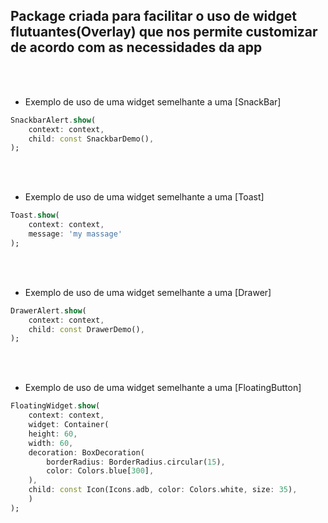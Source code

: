 ## Package criada para facilitar o uso de widget flutuantes(Overlay) que nos permite customizar de acordo com as necessidades da app

</br>
</br>

- Exemplo de uso de uma widget semelhante a uma [SnackBar]
```dart
SnackbarAlert.show(
    context: context, 
    child: const SnackbarDemo(),
);
```

</br>
</br>

- Exemplo de uso de uma widget semelhante a uma [Toast]
```dart
Toast.show(
    context: context,
    message: 'my massage'
);
```

</br>
</br>

- Exemplo de uso de uma widget semelhante a uma [Drawer]
```dart
DrawerAlert.show(
    context: context,
    child: const DrawerDemo(),
);
```

</br>
</br>

- Exemplo de uso de uma widget semelhante a uma [FloatingButton]
```dart
FloatingWidget.show(
    context: context,
    widget: Container(
    height: 60,
    width: 60,
    decoration: BoxDecoration(
        borderRadius: BorderRadius.circular(15),
        color: Colors.blue[300],
    ),
    child: const Icon(Icons.adb, color: Colors.white, size: 35),
    )
);
```

